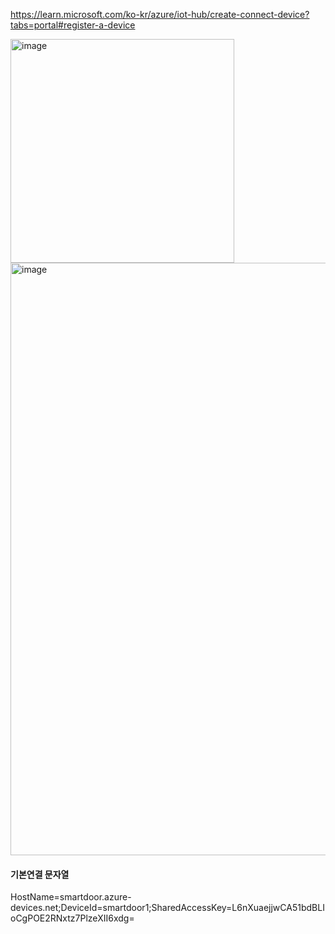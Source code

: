 https://learn.microsoft.com/ko-kr/azure/iot-hub/create-connect-device?tabs=portal#register-a-device

<img width="358" alt="image" src="https://github.com/user-attachments/assets/9837fa0d-3bee-4803-bc25-6ca30959a0b5" />


<img width="948" alt="image" src="https://github.com/user-attachments/assets/ebd00be5-2aad-4666-bdc6-7bfdb68f10ee" />


#### 기본연결 문자열
HostName=smartdoor.azure-devices.net;DeviceId=smartdoor1;SharedAccessKey=L6nXuaejjwCA51bdBLIoCgPOE2RNxtz7PlzeXII6xdg=
